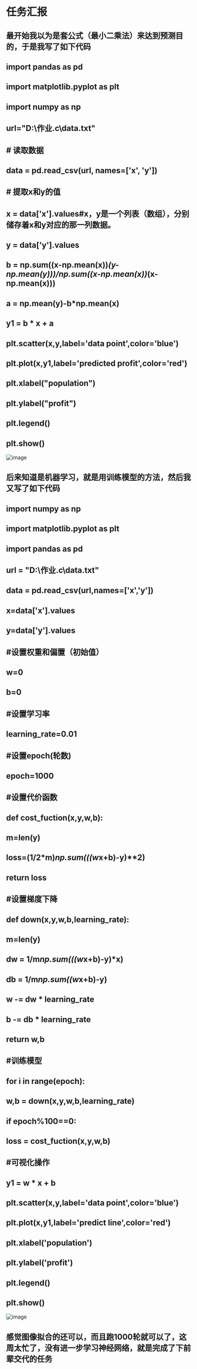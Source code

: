 # 任务汇报
## 最开始我以为是套公式（最小二乘法）来达到预测目的，于是我写了如下代码
## import pandas as pd
## import matplotlib.pyplot as plt
## import numpy as np
## url="D:\作业.c\data.txt"
## # 读取数据
## data = pd.read_csv(url, names=['x', 'y'])
## # 提取x和y的值
## x = data['x'].values#x，y是一个列表（数组），分别储存着x和y对应的那一列数据。
## y = data['y'].values
## b = np.sum((x-np.mean(x))*(y-np.mean(y)))/np.sum((x-np.mean(x))*(x-np.mean(x)))
## a = np.mean(y)-b*np.mean(x)
## y1 = b * x + a
## plt.scatter(x,y,label='data point',color='blue')
## plt.plot(x,y1,label='predicted profit',color='red')
## plt.xlabel("population")
## plt.ylabel("profit")
## plt.legend()
## plt.show()
![image](https://github.com/user-attachments/assets/dffb757a-3b80-476c-813f-a6d5fe08f21b)

## 后来知道是机器学习，就是用训练模型的方法，然后我又写了如下代码
## import numpy as np
## import matplotlib.pyplot as plt
## import pandas as pd
## url = "D:\作业.c\data.txt"
## data = pd.read_csv(url,names=['x','y'])
## x=data['x'].values
## y=data['y'].values
## #设置权重和偏置（初始值）
## w=0
## b=0
## #设置学习率
## learning_rate=0.01
## #设置epoch(轮数)
## epoch=1000
## #设置代价函数

## def cost_fuction(x,y,w,b):
##    m=len(y)
##    loss=(1/2*m)*np.sum(((w*x+b)-y)**2)
##    return loss

## #设置梯度下降
## def down(x,y,w,b,learning_rate):
##    m=len(y)
##    dw = 1/m*np.sum(((w*x+b)-y)*x)
##    db = 1/m*np.sum((w*x+b)-y)
##    w -= dw * learning_rate
##    b -= db * learning_rate
##    return w,b
## #训练模型
## for i in range(epoch):
##     w,b = down(x,y,w,b,learning_rate)
##     if epoch%100==0:
##        loss = cost_fuction(x,y,w,b)
## #可视化操作
## y1 = w * x + b
## plt.scatter(x,y,label='data point',color='blue')
## plt.plot(x,y1,label='predict line',color='red')
## plt.xlabel('population')
## plt.ylabel('profit')
## plt.legend()
## plt.show()
![image](https://github.com/user-attachments/assets/2a6baef6-55bf-4ce6-9679-7c30f6698620)
## 感觉图像拟合的还可以，而且跑1000轮就可以了，这周太忙了，没有进一步学习神经网络，就是完成了下前辈交代的任务

